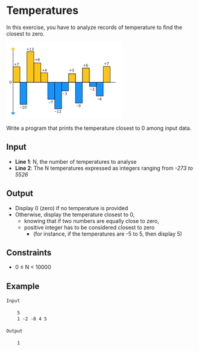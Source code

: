 # Temperatures

In this exercise, you have to analyze records of temperature to find the closest to zero.

![Sample temperatures](temperatures.png "Here, -1 is the closest to 0.")

Write a program that prints the temperature closest to 0 among input data.

## Input

* **Line 1**: N, the number of temperatures to analyse
* **Line 2**: The N temperatures expressed as integers ranging from _-273 to 5526_

## Output

* Display 0 (zero) if no temperature is provided
* Otherwise, display the temperature closest to 0,
    * knowing that if two numbers are equally close to zero,
    * positive integer has to be considered closest to zero
        * (for instance, if the temperatures are -5 to 5, then display 5)

## Constraints

* 0 ≤ N < 10000

## Example

    Input

        5
        1 -2 -8 4 5

    Output

        1
